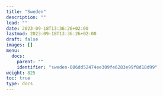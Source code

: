 ```yaml
---
title: "Sweden"
description: ""
lead: ""
date: 2023-09-18T13:36:26+02:00
lastmod: 2023-09-18T13:36:26+02:00
draft: false
images: []
menu:
  docs:
    parent: ""
    identifier: "sweden-006dd52474ee309fe6283e99f8d18d99"
weight: 825
toc: true
type: docs
---
```

